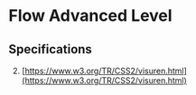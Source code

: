 # Flow Advanced Level

## Specifications
 
2. [https://www.w3.org/TR/CSS2/visuren.html](https://www.w3.org/TR/CSS2/visuren.html)
